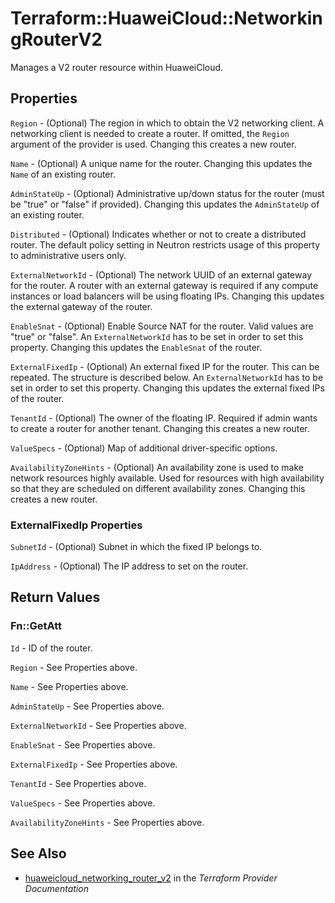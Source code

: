 # Terraform::HuaweiCloud::NetworkingRouterV2

Manages a V2 router resource within HuaweiCloud.

## Properties

`Region` - (Optional) The region in which to obtain the V2 networking client. A networking client is needed to create a router. If omitted, the `Region` argument of the provider is used. Changing this creates a new router.

`Name` - (Optional) A unique name for the router. Changing this updates the `Name` of an existing router.

`AdminStateUp` - (Optional) Administrative up/down status for the router (must be "true" or "false" if provided). Changing this updates the `AdminStateUp` of an existing router.

`Distributed` - (Optional) Indicates whether or not to create a distributed router. The default policy setting in Neutron restricts usage of this property to administrative users only.

`ExternalNetworkId` - (Optional) The network UUID of an external gateway for the router. A router with an external gateway is required if any compute instances or load balancers will be using floating IPs. Changing this updates the external gateway of the router.

`EnableSnat` - (Optional) Enable Source NAT for the router. Valid values are "true" or "false". An `ExternalNetworkId` has to be set in order to set this property. Changing this updates the `EnableSnat` of the router.

`ExternalFixedIp` - (Optional) An external fixed IP for the router. This can be repeated. The structure is described below. An `ExternalNetworkId` has to be set in order to set this property. Changing this updates the external fixed IPs of the router.

`TenantId` - (Optional) The owner of the floating IP. Required if admin wants to create a router for another tenant. Changing this creates a new router.

`ValueSpecs` - (Optional) Map of additional driver-specific options.

`AvailabilityZoneHints` -  (Optional) An availability zone is used to make network resources highly available. Used for resources with high availability so that they are scheduled on different availability zones. Changing this creates a new router.

### ExternalFixedIp Properties

`SubnetId` - (Optional) Subnet in which the fixed IP belongs to.

`IpAddress` - (Optional) The IP address to set on the router.


## Return Values

### Fn::GetAtt

`Id` - ID of the router.

`Region` - See Properties above.

`Name` - See Properties above.

`AdminStateUp` - See Properties above.

`ExternalNetworkId` - See Properties above.

`EnableSnat` - See Properties above.

`ExternalFixedIp` - See Properties above.

`TenantId` - See Properties above.

`ValueSpecs` - See Properties above.

`AvailabilityZoneHints` - See Properties above.

## See Also

* [huaweicloud_networking_router_v2](https://www.terraform.io/docs/providers/huaweicloud/r/networking_router_v2.html) in the _Terraform Provider Documentation_